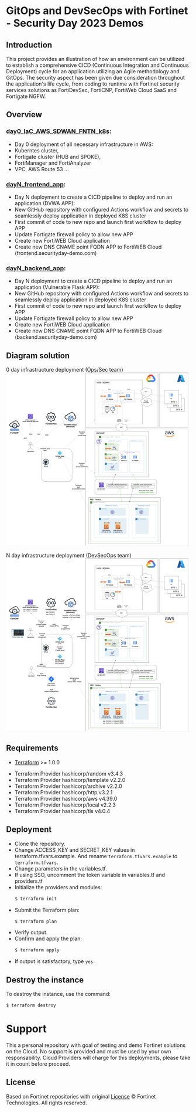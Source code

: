 # GitOps and DevSecOps with Fortinet - Security Day 2023 Demos

## Introduction
This project provides an illustration of how an environment can be utilized to establish a comprehensive CICD (Continuous Integration and Continuous Deployment) cycle for an application utilizing an Agile methodology and GitOps. The security aspect has been given due consideration throughout the application's life cycle, from coding to runtime with Fortinet security services solutions as FortiDevSec, FortiCNP, FortiWeb Cloud SaaS and Fortigate NGFW. 

## Overview

### [day0_IaC_AWS_SDWAN_FNTN_k8s](./day0_IaC_AWS_fortinet_k8s): 
  - Day 0 deployment of all necessary infrastructure in AWS: 
  - Kuberntes cluster, 
  - Fortigate cluster (HUB and SPOKE), 
  - FortiManager and FortiAnalyzer
  - VPC, AWS Route 53 ...

### [dayN_frontend_app](./dayN_frontend_app): 
  - Day N deployment to create a CICD pipeline to deploy and run an application (DVWA APP):
  - New GitHub repository with configured Actions workflow and secrets to seamlessly deploy application in deployed K8S cluster
  - First commit of code to new repo and launch first workflow to deploy APP
  - Update Fortigate firewall policy to allow new APP
  - Create new FortiWEB Cloud application
  - Create new DNS CNAME point FQDN APP to FortiWEB Cloud (frontend.securityday-demo.com)

### [dayN_backend_app](./dayN_backend_app): 
  - Day N deployment to create a CICD pipeline to deploy and run an application (Vulnerable Flask APP):
  - New GitHub repository with configured Actions workflow and secrets to seamlessly deploy application in deployed K8S cluster
  - First commit of code to new repo and launch first workflow to deploy APP
  - Update Fortigate firewall policy to allow new APP
  - Create new FortiWEB Cloud application
  - Create new DNS CNAME point FQDN APP to FortiWEB Cloud (backend.securityday-demo.com)


## Diagram solution

0 day infrastructure deployment (Ops/Sec team)
![0 day](images/image1.png)

N day infrastructure deployment (DevSecOps team)
![N day](images/image2.png)


## Requirements
* [Terraform](https://learn.hashicorp.com/terraform/getting-started/install.html) >= 1.0.0
- Terraform Provider hashicorp/random v3.4.3
- Terraform Provider hashicorp/template v2.2.0
- Terraform Provider hashicorp/archive v2.2.0
- Terraform Provider hashicorp/http v3.2.1
- Terraform Provider hashicorp/aws v4.39.0
- Terraform Provider hashicorp/local v2.2.3
- Terraform Provider hashicorp/tls v4.0.4

## Deployment
* Clone the repository.
* Change ACCESS_KEY and SECRET_KEY values in terraform.tfvars.example.  And rename `terraform.tfvars.example` to `terraform.tfvars`.
* Change parameters in the variables.tf.
* If using SSO, uncomment the token variable in variables.tf and providers.tf
* Initialize the providers and modules:
  ```sh
  $ terraform init
  ```
* Submit the Terraform plan:
  ```sh
  $ terraform plan
  ```
* Verify output.
* Confirm and apply the plan:
  ```sh
  $ terraform apply
  ```
* If output is satisfactory, type `yes`.


## Destroy the instance
To destroy the instance, use the command:
```sh
$ terraform destroy
```

# Support
This a personal repository with goal of testing and demo Fortinet solutions on the Cloud. No support is provided and must be used by your own responsability. Cloud Providers will charge for this deployments, please take it in count before proceed.

## License
Based on Fortinet repositories with original [License](https://github.com/fortinet/fortigate-terraform-deploy/blob/master/LICENSE) © Fortinet Technologies. All rights reserved.

